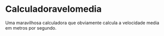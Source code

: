 # Calculadoravelomedia
Uma maravilhosa calculadora que obviamente calcula a velocidade media em metros por segundo.
